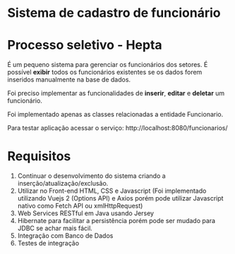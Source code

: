 # Sistema de cadastro de funcionário
# Processo seletivo - Hepta

É um pequeno sistema para gerenciar os funcionários dos setores.
É possível **exibir** todos os funcionários existentes se os dados forem inseridos manualmente na base de dados.

Foi preciso implementar as funcionalidades de **inserir**, **editar** e 
**deletar** um funcionário.

Foi implementado apenas as classes relacionadas a entidade Funcionario.

Para testar aplicação acessar o serviço:
http://localhost:8080/funcionarios/

# Requisitos

1. Continuar o desenvolvimento do sistema criando a inserção/atualização/exclusão.
2. Utilizar no Front-end HTML, CSS e Javascript (Foi implementado utilizando Vuejs 2 (Options API) e Axios porém pode utilizar Javascript nativo como Fetch API ou xmlHttpRequest)
3. Web Services RESTful em Java usando Jersey
4. Hibernate para facilitar a persistência porém pode ser mudado para JDBC se achar mais fácil.
4. Integração com Banco de Dados 
5. Testes de integração

